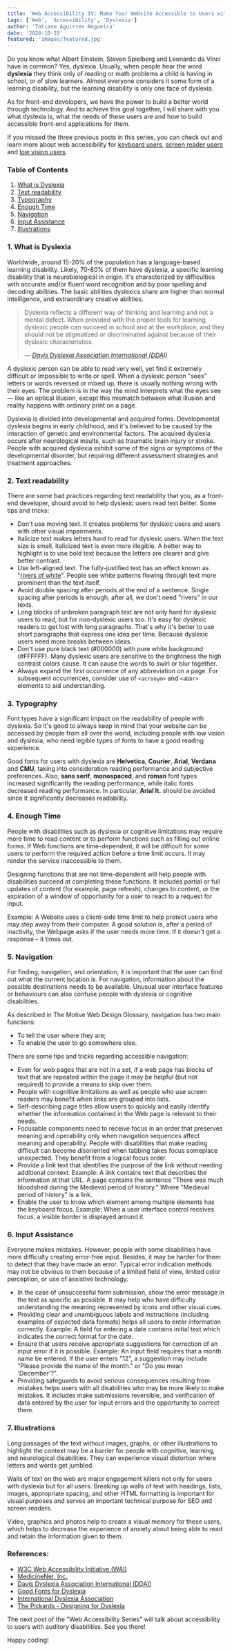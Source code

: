 ```yaml
---
title: 'Web Accessibility IV: Make Your Website Accessible to Users with Dyslexia'
tags: ['Web', 'Accessibility', 'Dyslexia']
author: 'Tatiane Aguirres Nogueira'
date: '2020-10-19'
featured: 'images/featured.jpg'
---
```


Do you know what Albert Einstein, Steven Spielberg and Leonardo da Vinci have in common? Yes, dyslexia. Usually, when people hear the word **dyslexia** they think only of reading or math problems a child is having in school, or of slow learners. Almost everyone considers it some form of a learning disability, but the learning disability is only one face of dyslexia.

As for front-end developers, we have the power to build a better world through technology. And to achieve this goal together, I will share with you what dyslexia is, what the needs of these users are and how to build accessible front-end applications for them.

If you missed the three previous posts in this series, you can check out and learn more about web accessibility for <a class='u-link' href='https://www.tatianeaguirres.com/blog/2020-07-20-web-accessibility-1/'>keyboard users</a>, <a class='u-link' href='https://www.tatianeaguirres.com/blog/2020-07-27-web-accessibility-2/'>screen reader users</a> and <a class='u-link' href='https://www.tatianeaguirres.com/blog/2020-09-08-web-accessibility-3/'>low vision users</a>.

### Table of Contents

1. <a class='u-link' href='#what-is-dyslexia'>What is Dyslexia</a>
2. <a class='u-link' href='#text'>Text readability</a>
3. <a class='u-link' href='#typography'>Typography</a>
4. <a class='u-link' href='#time'>Enough Time</a>
5. <a class='u-link' href='#navigation'>Navigation</a>
6. <a class='u-link' href='#input'>Input Assistance</a>
7. <a class='u-link' href='#illustrations'>Illustrations</a>

<section style="position: relative;" class="u-margin-bottom-xlg u-margin-top-xlg">
<span class="u-anchor" id="what-is-dyslexia"></span>

### 1. What is Dyslexia

Worldwide, around 15-20% of the population has a language-based learning disability. Likely, 70-80% of them have dyslexia, a specific learning disability that is neurobiological in origin. It's characterized by difficulties with accurate and/or fluent word recognition and by poor spelling and decoding abilities. The basic abilities dyslexics share are higher than normal intelligence, and extraordinary creative abilities.

<blockquote cite="https://www.dyslexia.com/question/disability/">
  <p>Dyslexia reflects a different way of thinking and learning and not a mental defect. When provided with the proper tools for learning, dyslexic people can succeed in school and at the workplace, and they should not be stigmatized or discriminated against because of their dyslexic characteristics.</p>
  <footer>— 
    <cite>
      <a class='u-link' href='https://www.dyslexia.com/' target='_blank' rel='noreferrer noopener'>Davis Dyslexia Association International (DDAI)</a>
    </cite>
  </footer>
</blockquote>

A dyslexic person can be able to read very well, yet find it extremely difficult or impossible to write or spell. When a dyslexic person "sees" letters or words reversed or mixed up, there is usually nothing wrong with their eyes. The problem is in the way the mind interprets what the eyes see — like an optical illusion, except this mismatch between what illusion and reality happens with ordinary print on a page.

Dyslexia is divided into developmental and acquired forms. Developmental dyslexia begins in early childhood, and it's believed to be caused by the interaction of genetic and environmental factors. The acquired dyslexia occurs after neurological insults, such as traumatic brain injury or stroke. People with acquired dyslexia exhibit some of the signs or symptoms of the developmental disorder, but requiring different assessment strategies and treatment approaches.

</section>

<section style="position: relative;" class="u-margin-bottom-xlg u-margin-top-xlg">
<span class="u-anchor" id="text"></span>

### 2. Text readability

There are some bad practices regarding text readability that you, as a front-end developer, should avoid to help dyslexic users read text better. Some tips and tricks:

- Don't use moving text. It creates problems for dyslexic users and users with other visual impairments.
- Italicize text makes letters hard to read for dyslexic users. When the text size is small, italicized text is even more illegible. A better way to highlight is to use bold text because the letters are clearer and give better contrast.
- Use left-aligned text. The fully-justified text has an effect known as "<a class='u-link' href='https://en.wikipedia.org/wiki/River_(typography)' target='_blank' rel='noreferrer noopener'>rivers of white</a>". People see white patterns flowing through text more prominent than the text itself.
- Avoid double spacing after periods at the end of a sentence. Single spacing after periods is enough, after all, we don't need "rivers" in our texts.
- Long blocks of unbroken paragraph text are not only hard for dyslexic users to read, but for non-dyslexic users too. It's easy for dyslexic readers to get lost with long paragraphs. That's why it's better to use short paragraphs that express one idea per time. Because dyslexic users need more breaks between ideas.
- Don't use pure black text (#000000) with pure white background (#FFFFFF). Many dyslexic users are sensitive to the brightness the high contrast colors cause. It can cause the words to swirl or blur together.
- Always expand the first occurrence of any abbreviation on a page. For subsequent occurrences, consider use of `<acronym>` and `<abbr>` elements to aid understanding.

</section>

<section style="position: relative;" class="u-margin-bottom-xlg u-margin-top-xlg">
<span class="u-anchor" id="typography"></span>

### 3. Typography

Font types have a significant impact on the readability of people with dyslexia. So it's good to always keep in mind that your website can be accessed by people from all over the world, including people with low vision and dyslexia, who need legible types of fonts to have a good reading experience.

Good fonts for users with dyslexia are **Helvetica**, **Courier**, **Arial**, **Verdana** and **CMU**, taking into consideration reading performance
and subjective preferences. Also, **sans serif**, **monospaced**, and **roman** font types increased significantly the reading performance, while italic fonts decreased reading performance. In particular, **Arial It.** should be avoided since it significantly decreases readability.

</section>

<section style="position: relative;" class="u-margin-bottom-xlg u-margin-top-xlg">
<span class="u-anchor" id="time"></span>

### 4. Enough Time

People with disabilities such as dyslexia or cognitive limitations may require more time to read content or to perform functions such as filling out online forms. If Web functions are time-dependent, it will be difficult for some users to perform the required action before a time limit occurs. It may render the service inaccessible to them.

Designing functions that are not time-dependent will help people with disabilities succeed at completing these functions. It includes partial or full updates of content (for example, page refresh), changes to content, or the expiration of a window of opportunity for a user to react to a request for input.

Example: A Website uses a client-side time limit to help protect users who may step away from their computer. A good solution is, after a period of inactivity, the Webpage asks if the user needs more time. If it doesn't get a response – it times out.

</section>

<section style="position: relative;" class="u-margin-bottom-xlg u-margin-top-xlg">
<span class="u-anchor" id="navigation"></span>

### 5. Navigation

For finding, navigation, and orientation, it is important that the user can find out what the current location is. For navigation, information about the possible destinations needs to be available. Unusual user interface features or behaviours can also confuse people with dyslexia or cognitive disabilities.

As described in The Motive Web Design Glossary, navigation has two main functions:

- To tell the user where they are;
- To enable the user to go somewhere else.

There are some tips and tricks regarding accessible navigation:

- Even for web pages that are not in a set, if a web page has blocks of text that are repeated within the page it may be helpful (but not required) to provide a means to skip over them.
- People with cognitive limitations as well as people who use screen readers may benefit when links are grouped into lists.
- Self-describing page titles allow users to quickly and easily identify whether the information contained in the Web page is relevant to their needs.
- Focusable components need to receive focus in an order that preserves meaning and operability only when navigation sequences affect meaning and operability. People with disabilities that make reading difficult can become disoriented when tabbing takes focus someplace unexpected. They benefit from a logical focus order.
- Provide a link text that identifies the purpose of the link without needing additional context. Example: A link contains text that describes the information at that URL. A page contains the sentence "There was much bloodshed during the Medieval period of history." Where "Medieval period of history" is a link.
- Enable the user to know which element among multiple elements has the keyboard focus. Example: When a user interface control receives focus, a visible border is displayed around it.

</section>

<section style="position: relative;" class="u-margin-bottom-xlg u-margin-top-xlg">
<span class="u-anchor" id="input"></span>

### 6. Input Assistance

Everyone makes mistakes. However, people with some disabilities have more difficulty creating error-free input. Besides, it may be harder for them to detect that they have made an error. Typical error indication methods may not be obvious to them because of a limited field of view, limited color perception, or use of assistive technology.

- In the case of unsuccessful form submission, show the error message in the text as specific as possible. It may help who have difficulty understanding the meaning represented by icons and other visual cues.
- Providing clear and unambiguous labels and instructions (including examples of expected data formats) helps all users to enter information correctly. Example: A field for entering a date contains initial text which indicates the correct format for the date.
- Ensure that users receive appropriate suggestions for correction of an input error if it is possible. Example: An input field requires that a month name be entered. If the user enters "12", a suggestion may include "Please provide the name of the month." or "Do you mean 'December'?".
- Providing safeguards to avoid serious consequences resulting from mistakes helps users with all disabilities who may be more likely to make mistakes. It includes make submissions reversible, and verification of data entered by the user for input errors and the opportunity to correct them.

</section>

<section style="position: relative;" class="u-margin-bottom-xlg u-margin-top-xlg">
<span class="u-anchor" id="illustrations"></span>

### 7. Illustrations

Long passages of the text without images, graphs, or other illustrations to highlight the context may be a barrier for people with cognitive, learning, and neurological disabilities. They can experience visual distortion where letters and words get jumbled.

Walls of text on the web are major engagement killers not only for users with dyslexia but for all users. Breaking up walls of text with headings, lists, images, appropriate spacing, and other HTML formatting is important for visual purposes and serves an important technical purpose for SEO and screen readers.

Video, graphics and photos help to create a visual memory for these users, which helps to decrease the experience of anxiety about being able to read and retain the information given to them.

</section>

### References:

- <a class='u-link' href='https://www.w3.org/WAI/' target='_blank' rel='noreferrer noopener'>W3C Web Accessibility Initiative (WAI)</a>
- <a class='u-link' href='https://www.medicinenet.com/dyslexia/article.htm' target='_blank' rel='noreferrer noopener'>MedicineNet, Inc.</a>
- <a class='u-link' href='https://www.dyslexia.com/' target='_blank' rel='noreferrer noopener'>Davis Dyslexia Association International (DDAI)</a>
- <a class='u-link' href='http://dyslexiahelp.umich.edu/sites/default/files/good_fonts_for_dyslexia_study.pdf' target='_blank' rel='noreferrer noopener'>Good Fonts for Dyslexia</a>
- <a class='u-link' href='https://dyslexiaida.org/' target='_blank' rel='noreferrer noopener'>International Dyslexia Association</a>
- <a class='u-link' href='https://www.thepickards.co.uk/Articles/Designing_for_Dyslexia.cfm' target='_blank' rel='noreferrer noopener'>
  The Pickards - Designing for Dyslexia</a>

The next post of the "Web Accessibility Series" will talk about accessibility to users with auditory disabilities. See you there!

Happy coding!
